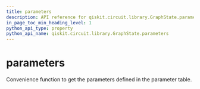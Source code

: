 ```yaml
---
title: parameters
description: API reference for qiskit.circuit.library.GraphState.parameters
in_page_toc_min_heading_level: 1
python_api_type: property
python_api_name: qiskit.circuit.library.GraphState.parameters
---
```


# parameters

Convenience function to get the parameters defined in the parameter table.

